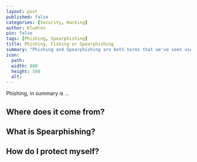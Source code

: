 ```yaml
---
layout: post
published: false
categories: [Security, Hacking]
author: Kludron
pin: false
tags: [Phishing, Spearphishing]
title: Phishing, Fishing or Spearphishing
summary: "Phishing and Spearphishing are both terms that we've seen used in Cyber Security, but what does it mean, where does it come from, and why is it spelt funny?"
icon:
  path: 
  width: 800
  height: 500
  alt: 
---
```


Phishing, in summary is ...

## Where does it come from?

## What is Spearphishing?

## How do I protect myself?
